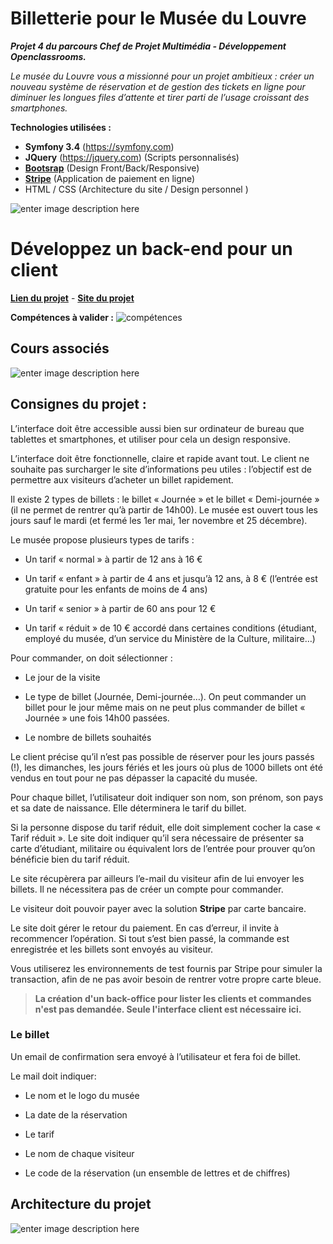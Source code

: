 # Billetterie pour le Musée du Louvre

***Projet 4 du parcours Chef de Projet Multimédia - Développement Openclassrooms.***

*Le musée du Louvre vous a missionné pour un projet ambitieux : créer un nouveau système de réservation et de gestion des tickets en ligne pour diminuer les longues files d’attente et tirer parti de l’usage croissant des smartphones.*

**Technologies utilisées :**

 - **Symfony 3.4** (https://symfony.com)
 - **JQuery** (https://jquery.com) (Scripts personnalisés)
 - [**Bootsrap**](https://getbootstrap.com) (Design Front/Back/Responsive)
 - **[Stripe](https://stripe.com/fr)** (Application de paiement en ligne)
 - HTML / CSS (Architecture du site / Design personnel )

![enter image description here](https://cdn.discordapp.com/attachments/395859711825805317/606131927208165376/3d4016601f.png)

# Développez un back-end pour un client

[**Lien du projet**](https://openclassrooms.com/fr/projects/35/assignment) - [**Site du projet**](https://louvre.omen-design.com)

**Compétences à valider :**
![compétences](https://cdn.discordapp.com/attachments/395859711825805317/606129890130919445/unknown.png)

## Cours associés

![enter image description here](https://cdn.discordapp.com/attachments/395859711825805317/606139159685627944/unknown.png)

## **Consignes du projet :**

 
L’interface doit être accessible aussi bien sur ordinateur de bureau que tablettes et smartphones, et utiliser pour cela un design responsive.

L’interface doit être fonctionnelle, claire et rapide avant tout. Le client ne souhaite pas surcharger le site d’informations peu utiles : l’objectif est de permettre aux visiteurs d’acheter un billet rapidement.

Il existe 2 types de billets : le billet « Journée » et le billet « Demi-journée » (il ne permet de rentrer qu’à partir de 14h00). Le musée est ouvert tous les jours sauf le mardi (et fermé les 1er mai, 1er novembre et 25 décembre).

Le musée propose plusieurs types de tarifs :

-   Un tarif « normal » à partir de 12 ans à 16 €
    
-   Un tarif « enfant » à partir de 4 ans et jusqu’à 12 ans, à 8 € (l’entrée est gratuite pour les enfants de moins de 4 ans)
    
-   Un tarif « senior » à partir de 60 ans pour 12 €
    
-   Un tarif « réduit » de 10 € accordé dans certaines conditions (étudiant, employé du musée, d’un service du Ministère de la Culture, militaire…)
    

Pour commander, on doit sélectionner :

-   Le jour de la visite
    
-   Le type de billet (Journée, Demi-journée…). On peut commander un billet pour le jour même mais on ne peut plus commander de billet « Journée » une fois 14h00 passées.
    
-   Le nombre de billets souhaités
    

Le client précise qu’il n’est pas possible de réserver pour les jours passés (!), les dimanches, les jours fériés et les jours où plus de 1000 billets ont été vendus en tout pour ne pas dépasser la capacité du musée.

Pour chaque billet, l’utilisateur doit indiquer son nom, son prénom, son pays et sa date de naissance. Elle déterminera le tarif du billet.

Si la personne dispose du tarif réduit, elle doit simplement cocher la case « Tarif réduit ». Le site doit indiquer qu’il sera nécessaire de présenter sa carte d’étudiant, militaire ou équivalent lors de l’entrée pour prouver qu’on bénéficie bien du tarif réduit.

Le site récupèrera par ailleurs l’e-mail du visiteur afin de lui envoyer les billets. Il ne nécessitera pas de créer un compte pour commander.

Le visiteur doit pouvoir payer avec la solution **Stripe** par carte bancaire.

Le site doit gérer le retour du paiement. En cas d’erreur, il invite à recommencer l’opération. Si tout s’est bien passé, la commande est enregistrée et les billets sont envoyés au visiteur.

Vous utiliserez les environnements de test fournis par Stripe pour simuler la transaction, afin de ne pas avoir besoin de rentrer votre propre carte bleue.

> **La création d'un back-office pour lister les clients et commandes n'est pas demandée. Seule l'interface client est nécessaire ici.**

### Le billet

Un email de confirmation sera envoyé à l’utilisateur et fera foi de billet.

Le mail doit indiquer:

-   Le nom et le logo du musée
    
-   La date de la réservation
    
-   Le tarif
    
-   Le nom de chaque visiteur
    
-   Le code de la réservation (un ensemble de lettres et de chiffres)



## Architecture du projet

![enter image description here](https://cdn.discordapp.com/attachments/395859711825805317/606137701477122093/6acebe2612.png)
